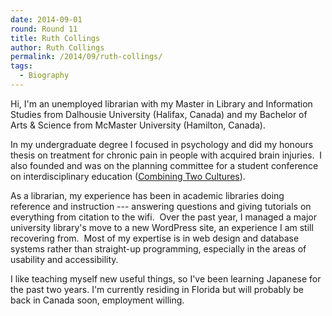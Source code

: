 ```yaml
---
date: 2014-09-01
round: Round 11
title: Ruth Collings
author: Ruth Collings
permalink: /2014/09/ruth-collings/
tags:
  - Biography
---
```

Hi, I'm an unemployed librarian with my Master in Library and Information Studies from Dalhousie University (Halifax, Canada) and my Bachelor of Arts & Science from McMaster University (Hamilton, Canada).

In my undergraduate degree I focused in psychology and did my honours thesis on treatment for chronic pain in people with acquired brain injuries.  I also founded and was on the planning committee for a student conference on interdisciplinary education ([Combining Two Cultures][1]).

As a librarian, my experience has been in academic libraries doing reference and instruction --- answering questions and giving tutorials on everything from citation to the wifi.  Over the past year, I managed a major university library's move to a new WordPress site, an experience I am still recovering from.  Most of my expertise is in web design and database systems rather than straight-up programming, especially in the areas of usability and accessibility.

I like teaching myself new useful things, so I've been learning Japanese for the past two years. I'm currently residing in Florida but will probably be back in Canada soon, employment willing.

 [1]: http://www.combiningtwocultures.org/

